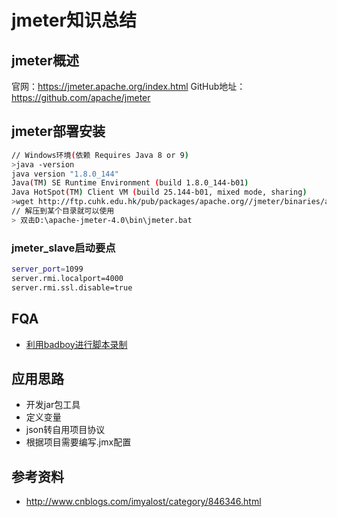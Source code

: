 # jmeter知识总结
## jmeter概述
官网：https://jmeter.apache.org/index.html
GitHub地址：https://github.com/apache/jmeter

## jmeter部署安装
``` bash
// Windows环境(依赖 Requires Java 8 or 9)
>java -version
java version "1.8.0_144"
Java(TM) SE Runtime Environment (build 1.8.0_144-b01)
Java HotSpot(TM) Client VM (build 25.144-b01, mixed mode, sharing)
>wget http://ftp.cuhk.edu.hk/pub/packages/apache.org//jmeter/binaries/apache-jmeter-4.0.tgz
// 解压到某个目录就可以使用
> 双击D:\apache-jmeter-4.0\bin\jmeter.bat
```
### jmeter_slave启动要点
``` bash
server_port=1099
server.rmi.localport=4000
server.rmi.ssl.disable=true
```
## FQA
- [利用badboy进行脚本录制]()
## 应用思路
- 开发jar包工具
- 定义变量
- json转自用项目协议
- 根据项目需要编写.jmx配置

## 参考资料
- http://www.cnblogs.com/imyalost/category/846346.html
